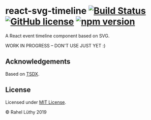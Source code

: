 # react-svg-timeline [![Build Status](https://travis-ci.com/netzwerg/react-svg-timeline.svg?branch=master)](https://travis-ci.com/netzwerg/react-svg-timeline) [![GitHub license](https://img.shields.io/badge/license-MIT-blue.svg)](https://github.com/facebook/react/blob/master/LICENSE) [![npm version](https://img.shields.io/npm/v/react-svg-timeline.svg?style=flat)](https://www.npmjs.com/package/react-svg-timeline)

A React event timeline component based on SVG.

WORK IN PROGRESS – DON'T USE JUST YET :)

## Acknowledgements

Based on [TSDX](https://github.com/palmerhq/tsdx).

## License

Licensed under [MIT License](LICENSE).

&copy; Rahel Lüthy 2019
